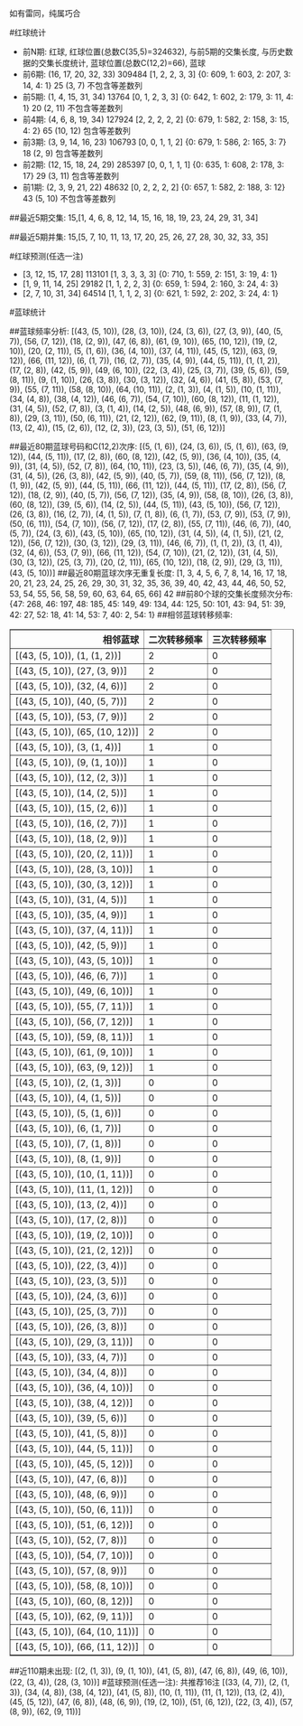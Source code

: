 <!-- 
.. title: 大乐透16119期(2016-10-10)数据分析报告
.. slug: dlott-16119-2016-10-10-report
.. date: 2016-10-11 08:00:00 UTC+08:00
.. tags: Lottery
.. link: 
.. description: 
.. type: text
-->

如有雷同，纯属巧合

<!-- TEASER_END-->

#红球统计

- 前N期: 红球, 红球位置(总数C(35,5)=324632), 与前5期的交集长度, 与历史数据的交集长度统计, 蓝球位置(总数C(12,2)=66), 蓝球
- 前6期: (16, 17, 20, 32, 33) 309484 [1, 2, 2, 3, 3] {0: 609, 1: 603, 2: 207, 3: 14, 4: 1} 25 (3, 7) 不包含等差数列
- 前5期: (1, 4, 15, 31, 34) 13764 [0, 1, 2, 3, 3] {0: 642, 1: 602, 2: 179, 3: 11, 4: 1} 20 (2, 11) 不包含等差数列
- 前4期: (4, 6, 8, 19, 34) 127924 [2, 2, 2, 2, 2] {0: 679, 1: 582, 2: 158, 3: 15, 4: 2} 65 (10, 12) 包含等差数列
- 前3期: (3, 9, 14, 16, 23) 106793 [0, 0, 1, 1, 2] {0: 679, 1: 586, 2: 165, 3: 7} 18 (2, 9) 包含等差数列
- 前2期: (12, 15, 18, 24, 29) 285397 [0, 0, 1, 1, 1] {0: 635, 1: 608, 2: 178, 3: 17} 29 (3, 11) 包含等差数列
- 前1期: (2, 3, 9, 21, 22) 48632 [0, 2, 2, 2, 2] {0: 657, 1: 582, 2: 188, 3: 12} 43 (5, 10) 不包含等差数列

##最近5期交集:
15,[1, 4, 6, 8, 12, 14, 15, 16, 18, 19, 23, 24, 29, 31, 34]

##最近5期并集:
15,[5, 7, 10, 11, 13, 17, 20, 25, 26, 27, 28, 30, 32, 33, 35]

#红球预测(任选一注)

- [3, 12, 15, 17, 28] 113101 [1, 3, 3, 3, 3] {0: 710, 1: 559, 2: 151, 3: 19, 4: 1}
- [1, 9, 11, 14, 25] 29182 [1, 1, 2, 2, 3] {0: 659, 1: 594, 2: 160, 3: 24, 4: 3}
- [2, 7, 10, 31, 34] 64514 [1, 1, 1, 2, 3] {0: 621, 1: 592, 2: 202, 3: 24, 4: 1}

#蓝球统计

##蓝球频率分析:
[(43, (5, 10)), (28, (3, 10)), (24, (3, 6)), (27, (3, 9)), (40, (5, 7)), (56, (7, 12)), (18, (2, 9)), (47, (6, 8)), (61, (9, 10)), (65, (10, 12)), (19, (2, 10)), (20, (2, 11)), (5, (1, 6)), (36, (4, 10)), (37, (4, 11)), (45, (5, 12)), (63, (9, 12)), (66, (11, 12)), (6, (1, 7)), (16, (2, 7)), (35, (4, 9)), (44, (5, 11)), (1, (1, 2)), (17, (2, 8)), (42, (5, 9)), (49, (6, 10)), (22, (3, 4)), (25, (3, 7)), (39, (5, 6)), (59, (8, 11)), (9, (1, 10)), (26, (3, 8)), (30, (3, 12)), (32, (4, 6)), (41, (5, 8)), (53, (7, 9)), (55, (7, 11)), (58, (8, 10)), (64, (10, 11)), (2, (1, 3)), (4, (1, 5)), (10, (1, 11)), (34, (4, 8)), (38, (4, 12)), (46, (6, 7)), (54, (7, 10)), (60, (8, 12)), (11, (1, 12)), (31, (4, 5)), (52, (7, 8)), (3, (1, 4)), (14, (2, 5)), (48, (6, 9)), (57, (8, 9)), (7, (1, 8)), (29, (3, 11)), (50, (6, 11)), (21, (2, 12)), (62, (9, 11)), (8, (1, 9)), (33, (4, 7)), (13, (2, 4)), (15, (2, 6)), (12, (2, 3)), (23, (3, 5)), (51, (6, 12))]

##最近80期蓝球号码和C(12,2)次序:
 [(5, (1, 6)), (24, (3, 6)), (5, (1, 6)), (63, (9, 12)), (44, (5, 11)), (17, (2, 8)), (60, (8, 12)), (42, (5, 9)), (36, (4, 10)), (35, (4, 9)), (31, (4, 5)), (52, (7, 8)), (64, (10, 11)), (23, (3, 5)), (46, (6, 7)), (35, (4, 9)), (31, (4, 5)), (26, (3, 8)), (42, (5, 9)), (40, (5, 7)), (59, (8, 11)), (56, (7, 12)), (8, (1, 9)), (42, (5, 9)), (44, (5, 11)), (66, (11, 12)), (44, (5, 11)), (17, (2, 8)), (56, (7, 12)), (18, (2, 9)), (40, (5, 7)), (56, (7, 12)), (35, (4, 9)), (58, (8, 10)), (26, (3, 8)), (60, (8, 12)), (39, (5, 6)), (14, (2, 5)), (44, (5, 11)), (43, (5, 10)), (56, (7, 12)), (26, (3, 8)), (16, (2, 7)), (4, (1, 5)), (7, (1, 8)), (6, (1, 7)), (53, (7, 9)), (53, (7, 9)), (50, (6, 11)), (54, (7, 10)), (56, (7, 12)), (17, (2, 8)), (55, (7, 11)), (46, (6, 7)), (40, (5, 7)), (24, (3, 6)), (43, (5, 10)), (65, (10, 12)), (31, (4, 5)), (4, (1, 5)), (21, (2, 12)), (56, (7, 12)), (30, (3, 12)), (29, (3, 11)), (46, (6, 7)), (1, (1, 2)), (3, (1, 4)), (32, (4, 6)), (53, (7, 9)), (66, (11, 12)), (54, (7, 10)), (21, (2, 12)), (31, (4, 5)), (30, (3, 12)), (25, (3, 7)), (20, (2, 11)), (65, (10, 12)), (18, (2, 9)), (29, (3, 11)), (43, (5, 10))]
##最近80期蓝球次序无重复长度:
 [1, 3, 4, 5, 6, 7, 8, 14, 16, 17, 18, 20, 21, 23, 24, 25, 26, 29, 30, 31, 32, 35, 36, 39, 40, 42, 43, 44, 46, 50, 52, 53, 54, 55, 56, 58, 59, 60, 63, 64, 65, 66] 42
##前80个球的交集长度频次分布:
{47: 268, 46: 197, 48: 185, 45: 149, 49: 134, 44: 125, 50: 101, 43: 94, 51: 39, 42: 27, 52: 18, 41: 14, 53: 7, 40: 2, 54: 1}
##相邻蓝球转移频率:
 <table border="1" class="table table-striped dataframe">
  <thead>
    <tr style="text-align: right;">
      <th>相邻蓝球</th>
      <th>二次转移频率</th>
      <th>三次转移频率</th>
    </tr>
  </thead>
  <tbody>
    <tr>
      <td>[(43, (5, 10)), (1, (1, 2))]</td>
      <td>2</td>
      <td>0</td>
    </tr>
    <tr>
      <td>[(43, (5, 10)), (27, (3, 9))]</td>
      <td>2</td>
      <td>0</td>
    </tr>
    <tr>
      <td>[(43, (5, 10)), (32, (4, 6))]</td>
      <td>2</td>
      <td>0</td>
    </tr>
    <tr>
      <td>[(43, (5, 10)), (40, (5, 7))]</td>
      <td>2</td>
      <td>0</td>
    </tr>
    <tr>
      <td>[(43, (5, 10)), (53, (7, 9))]</td>
      <td>2</td>
      <td>0</td>
    </tr>
    <tr>
      <td>[(43, (5, 10)), (65, (10, 12))]</td>
      <td>2</td>
      <td>0</td>
    </tr>
    <tr>
      <td>[(43, (5, 10)), (3, (1, 4))]</td>
      <td>1</td>
      <td>0</td>
    </tr>
    <tr>
      <td>[(43, (5, 10)), (9, (1, 10))]</td>
      <td>1</td>
      <td>0</td>
    </tr>
    <tr>
      <td>[(43, (5, 10)), (12, (2, 3))]</td>
      <td>1</td>
      <td>0</td>
    </tr>
    <tr>
      <td>[(43, (5, 10)), (14, (2, 5))]</td>
      <td>1</td>
      <td>0</td>
    </tr>
    <tr>
      <td>[(43, (5, 10)), (15, (2, 6))]</td>
      <td>1</td>
      <td>0</td>
    </tr>
    <tr>
      <td>[(43, (5, 10)), (16, (2, 7))]</td>
      <td>1</td>
      <td>0</td>
    </tr>
    <tr>
      <td>[(43, (5, 10)), (18, (2, 9))]</td>
      <td>1</td>
      <td>0</td>
    </tr>
    <tr>
      <td>[(43, (5, 10)), (20, (2, 11))]</td>
      <td>1</td>
      <td>0</td>
    </tr>
    <tr>
      <td>[(43, (5, 10)), (28, (3, 10))]</td>
      <td>1</td>
      <td>0</td>
    </tr>
    <tr>
      <td>[(43, (5, 10)), (30, (3, 12))]</td>
      <td>1</td>
      <td>0</td>
    </tr>
    <tr>
      <td>[(43, (5, 10)), (31, (4, 5))]</td>
      <td>1</td>
      <td>0</td>
    </tr>
    <tr>
      <td>[(43, (5, 10)), (35, (4, 9))]</td>
      <td>1</td>
      <td>0</td>
    </tr>
    <tr>
      <td>[(43, (5, 10)), (37, (4, 11))]</td>
      <td>1</td>
      <td>0</td>
    </tr>
    <tr>
      <td>[(43, (5, 10)), (42, (5, 9))]</td>
      <td>1</td>
      <td>0</td>
    </tr>
    <tr>
      <td>[(43, (5, 10)), (43, (5, 10))]</td>
      <td>1</td>
      <td>0</td>
    </tr>
    <tr>
      <td>[(43, (5, 10)), (46, (6, 7))]</td>
      <td>1</td>
      <td>0</td>
    </tr>
    <tr>
      <td>[(43, (5, 10)), (49, (6, 10))]</td>
      <td>1</td>
      <td>0</td>
    </tr>
    <tr>
      <td>[(43, (5, 10)), (55, (7, 11))]</td>
      <td>1</td>
      <td>0</td>
    </tr>
    <tr>
      <td>[(43, (5, 10)), (56, (7, 12))]</td>
      <td>1</td>
      <td>0</td>
    </tr>
    <tr>
      <td>[(43, (5, 10)), (59, (8, 11))]</td>
      <td>1</td>
      <td>0</td>
    </tr>
    <tr>
      <td>[(43, (5, 10)), (61, (9, 10))]</td>
      <td>1</td>
      <td>0</td>
    </tr>
    <tr>
      <td>[(43, (5, 10)), (63, (9, 12))]</td>
      <td>1</td>
      <td>0</td>
    </tr>
    <tr>
      <td>[(43, (5, 10)), (2, (1, 3))]</td>
      <td>0</td>
      <td>0</td>
    </tr>
    <tr>
      <td>[(43, (5, 10)), (4, (1, 5))]</td>
      <td>0</td>
      <td>0</td>
    </tr>
    <tr>
      <td>[(43, (5, 10)), (5, (1, 6))]</td>
      <td>0</td>
      <td>0</td>
    </tr>
    <tr>
      <td>[(43, (5, 10)), (6, (1, 7))]</td>
      <td>0</td>
      <td>0</td>
    </tr>
    <tr>
      <td>[(43, (5, 10)), (7, (1, 8))]</td>
      <td>0</td>
      <td>0</td>
    </tr>
    <tr>
      <td>[(43, (5, 10)), (8, (1, 9))]</td>
      <td>0</td>
      <td>0</td>
    </tr>
    <tr>
      <td>[(43, (5, 10)), (10, (1, 11))]</td>
      <td>0</td>
      <td>0</td>
    </tr>
    <tr>
      <td>[(43, (5, 10)), (11, (1, 12))]</td>
      <td>0</td>
      <td>0</td>
    </tr>
    <tr>
      <td>[(43, (5, 10)), (13, (2, 4))]</td>
      <td>0</td>
      <td>0</td>
    </tr>
    <tr>
      <td>[(43, (5, 10)), (17, (2, 8))]</td>
      <td>0</td>
      <td>0</td>
    </tr>
    <tr>
      <td>[(43, (5, 10)), (19, (2, 10))]</td>
      <td>0</td>
      <td>0</td>
    </tr>
    <tr>
      <td>[(43, (5, 10)), (21, (2, 12))]</td>
      <td>0</td>
      <td>0</td>
    </tr>
    <tr>
      <td>[(43, (5, 10)), (22, (3, 4))]</td>
      <td>0</td>
      <td>0</td>
    </tr>
    <tr>
      <td>[(43, (5, 10)), (23, (3, 5))]</td>
      <td>0</td>
      <td>0</td>
    </tr>
    <tr>
      <td>[(43, (5, 10)), (24, (3, 6))]</td>
      <td>0</td>
      <td>0</td>
    </tr>
    <tr>
      <td>[(43, (5, 10)), (25, (3, 7))]</td>
      <td>0</td>
      <td>0</td>
    </tr>
    <tr>
      <td>[(43, (5, 10)), (26, (3, 8))]</td>
      <td>0</td>
      <td>0</td>
    </tr>
    <tr>
      <td>[(43, (5, 10)), (29, (3, 11))]</td>
      <td>0</td>
      <td>0</td>
    </tr>
    <tr>
      <td>[(43, (5, 10)), (33, (4, 7))]</td>
      <td>0</td>
      <td>0</td>
    </tr>
    <tr>
      <td>[(43, (5, 10)), (34, (4, 8))]</td>
      <td>0</td>
      <td>0</td>
    </tr>
    <tr>
      <td>[(43, (5, 10)), (36, (4, 10))]</td>
      <td>0</td>
      <td>0</td>
    </tr>
    <tr>
      <td>[(43, (5, 10)), (38, (4, 12))]</td>
      <td>0</td>
      <td>0</td>
    </tr>
    <tr>
      <td>[(43, (5, 10)), (39, (5, 6))]</td>
      <td>0</td>
      <td>0</td>
    </tr>
    <tr>
      <td>[(43, (5, 10)), (41, (5, 8))]</td>
      <td>0</td>
      <td>0</td>
    </tr>
    <tr>
      <td>[(43, (5, 10)), (44, (5, 11))]</td>
      <td>0</td>
      <td>0</td>
    </tr>
    <tr>
      <td>[(43, (5, 10)), (45, (5, 12))]</td>
      <td>0</td>
      <td>0</td>
    </tr>
    <tr>
      <td>[(43, (5, 10)), (47, (6, 8))]</td>
      <td>0</td>
      <td>0</td>
    </tr>
    <tr>
      <td>[(43, (5, 10)), (48, (6, 9))]</td>
      <td>0</td>
      <td>0</td>
    </tr>
    <tr>
      <td>[(43, (5, 10)), (50, (6, 11))]</td>
      <td>0</td>
      <td>0</td>
    </tr>
    <tr>
      <td>[(43, (5, 10)), (51, (6, 12))]</td>
      <td>0</td>
      <td>0</td>
    </tr>
    <tr>
      <td>[(43, (5, 10)), (52, (7, 8))]</td>
      <td>0</td>
      <td>0</td>
    </tr>
    <tr>
      <td>[(43, (5, 10)), (54, (7, 10))]</td>
      <td>0</td>
      <td>0</td>
    </tr>
    <tr>
      <td>[(43, (5, 10)), (57, (8, 9))]</td>
      <td>0</td>
      <td>0</td>
    </tr>
    <tr>
      <td>[(43, (5, 10)), (58, (8, 10))]</td>
      <td>0</td>
      <td>0</td>
    </tr>
    <tr>
      <td>[(43, (5, 10)), (60, (8, 12))]</td>
      <td>0</td>
      <td>0</td>
    </tr>
    <tr>
      <td>[(43, (5, 10)), (62, (9, 11))]</td>
      <td>0</td>
      <td>0</td>
    </tr>
    <tr>
      <td>[(43, (5, 10)), (64, (10, 11))]</td>
      <td>0</td>
      <td>0</td>
    </tr>
    <tr>
      <td>[(43, (5, 10)), (66, (11, 12))]</td>
      <td>0</td>
      <td>0</td>
    </tr>
  </tbody>
</table>
##近110期未出现:
 [(2, (1, 3)), (9, (1, 10)), (41, (5, 8)), (47, (6, 8)), (49, (6, 10)), (22, (3, 4)), (28, (3, 10))]
#蓝球预测(任选一注):
共推荐16注
 [(33, (4, 7)), (2, (1, 3)), (34, (4, 8)), (38, (4, 12)), (41, (5, 8)), (10, (1, 11)), (11, (1, 12)), (13, (2, 4)), (45, (5, 12)), (47, (6, 8)), (48, (6, 9)), (19, (2, 10)), (51, (6, 12)), (22, (3, 4)), (57, (8, 9)), (62, (9, 11))]

